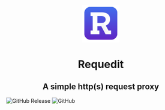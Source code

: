 
<div align="center">
<img style="width:100px; margin:auto" src="src/assets/logo.png">
<h1> Requedit </h1>
<h2> A simple http(s) request proxy</h2>
</div>

![GitHub Release](https://img.shields.io/github/v/release/requedit/requedit)
![GitHub](https://img.shields.io/github/license/requedit/requedit)


